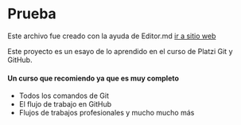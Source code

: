# Prueba
Este archivo fue creado con la ayuda de Editor.md [ir a sitio web](http:/https://pandao.github.io/editor.md/en.html/ "ir a sitio web")

Este proyecto es un esayo de lo aprendido en el curso de Platzi Git y GitHub.

####  Un curso que recomiendo ya que es muy completo

- Todos los comandos de Git
- El flujo de trabajo en GitHub
- Flujos de trabajos profesionales 
y mucho mucho más
